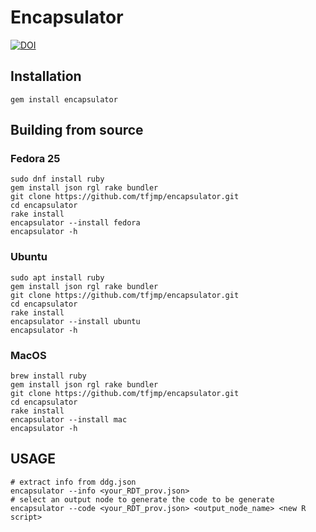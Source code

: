 # Encapsulator

[![DOI](https://zenodo.org/badge/94570522.svg)](https://zenodo.org/badge/latestdoi/94570522)

## Installation

```
gem install encapsulator
```

## Building from source

### Fedora 25

```
sudo dnf install ruby
gem install json rgl rake bundler
git clone https://github.com/tfjmp/encapsulator.git
cd encapsulator
rake install
encapsulator --install fedora
encapsulator -h
```

### Ubuntu

```
sudo apt install ruby
gem install json rgl rake bundler
git clone https://github.com/tfjmp/encapsulator.git
cd encapsulator
rake install
encapsulator --install ubuntu
encapsulator -h
```

### MacOS

```
brew install ruby
gem install json rgl rake bundler
git clone https://github.com/tfjmp/encapsulator.git
cd encapsulator
rake install
encapsulator --install mac
encapsulator -h
```

## USAGE

```
# extract info from ddg.json
encapsulator --info <your_RDT_prov.json>
# select an output node to generate the code to be generate
encapsulator --code <your_RDT_prov.json> <output_node_name> <new R script>
```
